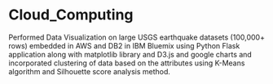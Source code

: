 # Cloud_Computing

Performed Data Visualization on large USGS earthquake datasets (100,000+ rows) embedded in AWS and DB2 in IBM Bluemix using Python Flask application along with matplotlib library and D3.js and google charts and incorporated clustering of data based on the attributes using K-Means algorithm and Silhouette score analysis method.
